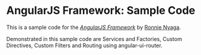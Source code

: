 # AngularJS Framework: Sample Code

This is a sample code for the
[*AngularJS Framework*](https://angularjs.org)
by [Ronnie Nyaga](mailto://rnyaga@cytonn.com).

Demonstrated in this sample code are Services and Factories, Custom Directives, Custom Filters and Routing using angular-ui-router.
